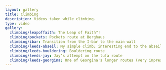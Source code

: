 ```yaml
---
layout: gallery
title: Climbing
description: Videos taken while climbing.
type: video
gallery:
  climbing/leapoffaith: The Leap of Faith™!
  climbing/pockets: Pockets route at Berghaus
  climbing/ibar: Transition from the I-bar to the main wall
  climbing/leeds-abseil: My simple climb; interesting end to the abseil down...
  climbing/leeds-bouldering: Bouldering route
  climbing/leeds-jay: Jay's attempt on the tufa route
  climbing/leeds-georgina: One of Georgina's longer routes (very impressive!)
---
```

